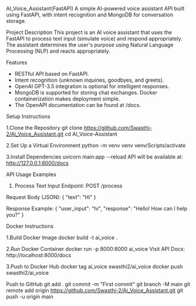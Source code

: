 AI_Voice_Assistant(FastAPI)
A simple AI-powered voice assistant API built using FastAPI, with intent recognition and MongoDB for conversation storage.

Project Description
This project is an AI voice assistant that uses the FastAPI to process text input (simulate voice) and respond appropriately. The assistant determines the user's purpose using Natural Language Processing (NLP) and reacts appropriately.

Features
* RESTful API based on FastAPI.
* Intent recognition (unknown inquiries, goodbyes, and greets).
* OpenAI GPT-3.5 integration is optional for intelligent responses.
* MongoDB is supported for storing chat exchanges. Docker containerization makes deployment simple.
* The OpenAPI documentation can be found at /docs.

Setup Instructions

1.Clone the Repository
git clone https://github.com/Swasthi-2/Ai_Voice_Assistant.git
cd AI_Voice-Assistant

2.Set Up a Virtual Environment
python -m venv venv
venv/Scripts/activate

3.Install Dependencies
uvicorn main:app --reload
API will be available at: http://127.0.0.1:8000/docs

API Usage Examples
1. Process Text Input
Endpoint: POST /process

Request Body (JSON):
{
  "text": "Hi"
}

Response Example:
{
  "user_input": "hi",
  "response": "Hello! How can I help you?"
}

Docker Instructions

1.Build Docker Image
docker build -t ai_voice .

2.Run Docker Container
docker run -p 8000:8000 ai_voice
Visit API Docs: http://localhost:8000/docs

3.Push to Docker Hub
docker tag ai_voice swasthi2/ai_voice
docker push swasthi2/ai_voice

Push to GitHub
git add .
git commit -m "First commit"
git branch -M main
git remote add origin https://github.com/Swasthi-2/Ai_Voice_Assistant.git
git push -u origin main










